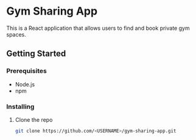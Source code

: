# Gym Sharing App

This is a React application that allows users to find and book private gym spaces.

## Getting Started

### Prerequisites

- Node.js
- npm

### Installing

1. Clone the repo
   ```bash
   git clone https://github.com/<USERNAME>/gym-sharing-app.git
